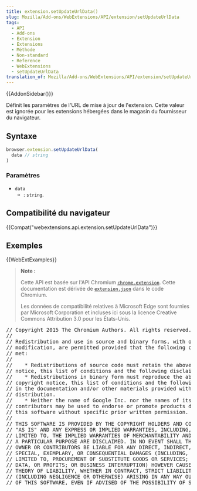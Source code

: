 ```yaml
---
title: extension.setUpdateUrlData()
slug: Mozilla/Add-ons/WebExtensions/API/extension/setUpdateUrlData
tags:
  - API
  - Add-ons
  - Extension
  - Extensions
  - Méthode
  - Non-standard
  - Reference
  - WebExtensions
  - setUpdateUrlData
translation_of: Mozilla/Add-ons/WebExtensions/API/extension/setUpdateUrlData
---
```

{{AddonSidebar()}}

Définit les paramètres de l'URL de mise à jour de l'extension. Cette valeur est ignorée pour les extensions hébergées dans le magasin du fournisseur du navigateur.

## Syntaxe

```js
browser.extension.setUpdateUrlData(
  data // string
)
```

### Paramètres

- `data`
  - : `string`.

## Compatibilité du navigateur

{{Compat("webextensions.api.extension.setUpdateUrlData")}}

## Exemples

{{WebExtExamples}}

> **Note :**
>
> Cette API est basée sur l'API Chromium [`chrome.extension`](https://developer.chrome.com/extensions/extension). Cette documentation est dérivée de [`extension.json`](https://chromium.googlesource.com/chromium/src/+/master/chrome/common/extensions/api/extension.json) dans le code Chromium.
>
> Les données de compatibilité relatives à Microsoft Edge sont fournies par Microsoft Corporation et incluses ici sous la licence Creative Commons Attribution 3.0 pour les États-Unis.

<div class="hidden"><pre>// Copyright 2015 The Chromium Authors. All rights reserved.
//
// Redistribution and use in source and binary forms, with or without
// modification, are permitted provided that the following conditions are
// met:
//
//    * Redistributions of source code must retain the above copyright
// notice, this list of conditions and the following disclaimer.
//    * Redistributions in binary form must reproduce the above
// copyright notice, this list of conditions and the following disclaimer
// in the documentation and/or other materials provided with the
// distribution.
//    * Neither the name of Google Inc. nor the names of its
// contributors may be used to endorse or promote products derived from
// this software without specific prior written permission.
//
// THIS SOFTWARE IS PROVIDED BY THE COPYRIGHT HOLDERS AND CONTRIBUTORS
// "AS IS" AND ANY EXPRESS OR IMPLIED WARRANTIES, INCLUDING, BUT NOT
// LIMITED TO, THE IMPLIED WARRANTIES OF MERCHANTABILITY AND FITNESS FOR
// A PARTICULAR PURPOSE ARE DISCLAIMED. IN NO EVENT SHALL THE COPYRIGHT
// OWNER OR CONTRIBUTORS BE LIABLE FOR ANY DIRECT, INDIRECT, INCIDENTAL,
// SPECIAL, EXEMPLARY, OR CONSEQUENTIAL DAMAGES (INCLUDING, BUT NOT
// LIMITED TO, PROCUREMENT OF SUBSTITUTE GOODS OR SERVICES; LOSS OF USE,
// DATA, OR PROFITS; OR BUSINESS INTERRUPTION) HOWEVER CAUSED AND ON ANY
// THEORY OF LIABILITY, WHETHER IN CONTRACT, STRICT LIABILITY, OR TORT
// (INCLUDING NEGLIGENCE OR OTHERWISE) ARISING IN ANY WAY OUT OF THE USE
// OF THIS SOFTWARE, EVEN IF ADVISED OF THE POSSIBILITY OF SUCH DAMAGE.
</pre></div>
